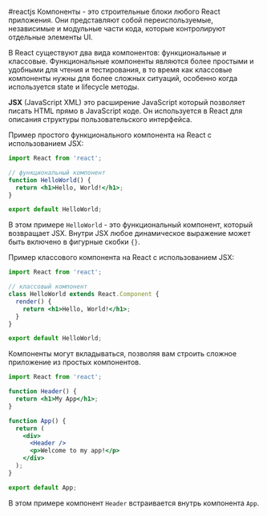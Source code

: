 #reactjs 
Компоненты - это строительные блоки любого React приложения. Они представляют собой переиспользуемые, независимые и модульные части кода, которые контролируют отдельные элементы UI. 

В React существуют два вида компонентов: функциональные и классовые. Функциональные компоненты являются более простыми и удобными для чтения и тестирования, в то время как классовые компоненты нужны для более сложных ситуаций, особенно когда используется state и lifecycle методы.

**JSX** (JavaScript XML) это расширение JavaScript который позволяет писать HTML прямо в JavaScript коде. Он используется в React для описания структуры пользовательского интерфейса.

Пример простого функционального компонента на React с использованием JSX:

```jsx
import React from 'react';

// функциональный компонент
function HelloWorld() {
  return <h1>Hello, World!</h1>;
}

export default HelloWorld;
```

В этом примере `HelloWorld` - это функциональный компонент, который возвращает JSX. Внутри JSX любое динамическое выражение может быть включено в фигурные скобки `{}`. 

Пример классового компонента на React с использованием JSX:

```jsx
import React from 'react';

// классовый компонент
class HelloWorld extends React.Component {
  render() {
    return <h1>Hello, World!</h1>;
  }
}

export default HelloWorld;
```

Компоненты могут вкладываться, позволяя вам строить сложное приложение из простых компонентов.

```jsx
import React from 'react';

function Header() {
  return <h1>My App</h1>;
}

function App() {
  return (
    <div>
      <Header />
      <p>Welcome to my app!</p>
    </div>
  );
}

export default App;
```

В этом примере компонент `Header` встраивается внутрь компонента `App`.